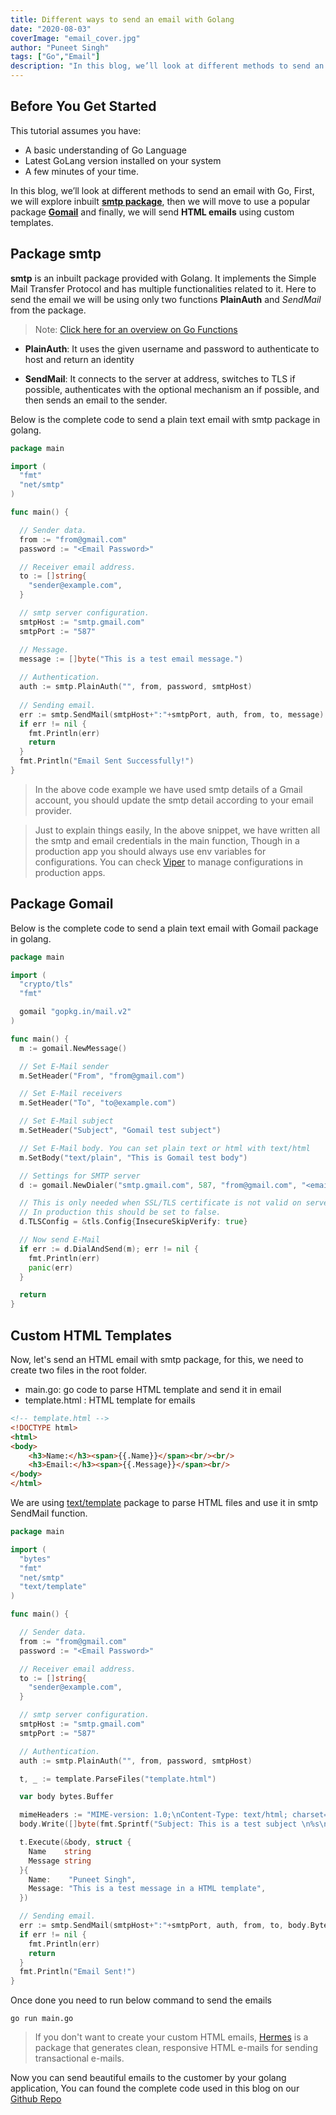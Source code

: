 ```yaml
---
title: Different ways to send an email with Golang
date: "2020-08-03"
coverImage: "email_cover.jpg"
author: "Puneet Singh"
tags: ["Go","Email"]
description: "In this blog, we’ll look at different methods to send an email with Go, First we will explore inbuilt smtp package, then we will move to use a popular package Gomail and finally we will send HTML emails using custom templates."
---
```


## Before You Get Started
This tutorial assumes you have:

*   A basic understanding of Go Language
*   Latest GoLang version installed on your system
*   A few minutes of your time.

In this blog, we’ll look at different methods to send an email with Go, First, we will explore inbuilt **[smtp package](https://golang.org/pkg/net/smtp/)**, then we will move to use a popular package **[Gomail](https://github.com/go-gomail/gomail)** and finally, we will send **HTML emails** using custom templates.

## Package smtp

**smtp** is an inbuilt package provided with Golang. It implements the Simple Mail Transfer Protocol and has multiple functionalities related to it. Here to send the email we will be using only two functions **PlainAuth** and *SendMail* from the package.

> Note: [Click here for an overview on Go Functions](https://compile7.org/decompile/go-functions-with-examples/)

 - **PlainAuth**: It uses the given username and password to authenticate to host and return an identity

 - **SendMail**: It connects to the server at address, switches to TLS if possible, authenticates with the optional mechanism an if possible, and then sends an email to the sender.

Below is the complete code to send a plain text email with smtp package in golang.


```go
package main

import (
  "fmt"
  "net/smtp"
)

func main() {

  // Sender data.
  from := "from@gmail.com"
  password := "<Email Password>"

  // Receiver email address.
  to := []string{
    "sender@example.com",
  }

  // smtp server configuration.
  smtpHost := "smtp.gmail.com"
  smtpPort := "587"

  // Message.
  message := []byte("This is a test email message.")
  
  // Authentication.
  auth := smtp.PlainAuth("", from, password, smtpHost)
  
  // Sending email.
  err := smtp.SendMail(smtpHost+":"+smtpPort, auth, from, to, message)
  if err != nil {
    fmt.Println(err)
    return
  }
  fmt.Println("Email Sent Successfully!")
}
```
> In the above code example we have used smtp details of a Gmail account, you should update the smtp detail according to your email provider.

> Just to explain things easily, In the above snippet, we have written all the smtp and email credentials in the main function, Though in a production app you should always use env variables for configurations. You can check [Viper](https://github.com/spf13/viper) to manage configurations in production apps.

## Package Gomail

Below is the complete code to send a plain text email with Gomail package in golang.

```go
package main

import (
  "crypto/tls"
  "fmt"

  gomail "gopkg.in/mail.v2"
)

func main() {
  m := gomail.NewMessage()

  // Set E-Mail sender
  m.SetHeader("From", "from@gmail.com")

  // Set E-Mail receivers
  m.SetHeader("To", "to@example.com")

  // Set E-Mail subject
  m.SetHeader("Subject", "Gomail test subject")

  // Set E-Mail body. You can set plain text or html with text/html
  m.SetBody("text/plain", "This is Gomail test body")

  // Settings for SMTP server
  d := gomail.NewDialer("smtp.gmail.com", 587, "from@gmail.com", "<email_password>")

  // This is only needed when SSL/TLS certificate is not valid on server.
  // In production this should be set to false.
  d.TLSConfig = &tls.Config{InsecureSkipVerify: true}

  // Now send E-Mail
  if err := d.DialAndSend(m); err != nil {
    fmt.Println(err)
    panic(err)
  }

  return
}
```

## Custom HTML Templates

Now, let's send an HTML email with smtp package, for this, we need to create two files in the root folder.

 - main.go: go code to parse HTML template and send it in email
 - template.html : HTML template for emails

```html
<!-- template.html -->
<!DOCTYPE html>
<html>
<body>
    <h3>Name:</h3><span>{{.Name}}</span><br/><br/>
    <h3>Email:</h3><span>{{.Message}}</span><br/>
</body>
</html>
```

We are using [text/template](https://golang.org/pkg/text/template/) package to parse HTML files and use it in smtp SendMail function.

```go
package main

import (
  "bytes"
  "fmt"
  "net/smtp"
  "text/template"
)

func main() {

  // Sender data.
  from := "from@gmail.com"
  password := "<Email Password>"

  // Receiver email address.
  to := []string{
    "sender@example.com",
  }

  // smtp server configuration.
  smtpHost := "smtp.gmail.com"
  smtpPort := "587"

  // Authentication.
  auth := smtp.PlainAuth("", from, password, smtpHost)

  t, _ := template.ParseFiles("template.html")

  var body bytes.Buffer

  mimeHeaders := "MIME-version: 1.0;\nContent-Type: text/html; charset=\"UTF-8\";\n\n"
  body.Write([]byte(fmt.Sprintf("Subject: This is a test subject \n%s\n\n", mimeHeaders)))

  t.Execute(&body, struct {
    Name    string
    Message string
  }{
    Name:    "Puneet Singh",
    Message: "This is a test message in a HTML template",
  })

  // Sending email.
  err := smtp.SendMail(smtpHost+":"+smtpPort, auth, from, to, body.Bytes())
  if err != nil {
    fmt.Println(err)
    return
  }
  fmt.Println("Email Sent!")
}
```
Once done you need to run below command to send the emails

```
go run main.go
```

> If you don't want to create your custom HTML emails, [Hermes](https://github.com/matcornic/hermes) is a package that generates clean, responsive HTML e-mails for sending transactional e-mails.

Now you can send beautiful emails to the customer by your golang application, You can found the complete code used in this blog on our [Github Repo](https://github.com/LoginRadius/engineering-blog-samples/tree/master/GoLang/DifferentWaysToSendEmail)